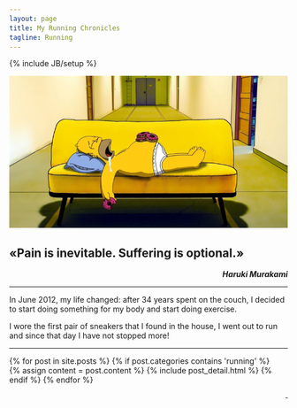 ```yaml
---
layout: page
title: My Running Chronicles
tagline: Running
---
```

{% include JB/setup %}

![Homer on the couch](/images/homer.png)

«Pain is inevitable. Suffering is optional.»
--
<p style="text-align: right;font-style: italic;"><strong>Haruki Murakami</strong></p>

<hr/>

In June 2012, my life changed: after 34 years spent on the couch, I decided to start doing something for my body and start doing exercise.

I wore the first pair of sneakers that I found in the house, I went out to run and since that day I have not stopped more!
 
<hr/>
<p style="text-align: right;float:right;margin-top:60px;margin-left:20px;"><a href="rss.xml"><i class="fa fa-rss fa-4x" >&nbsp;</i></a></p>
<div class="blog-index">

{% for post in site.posts %}
    {% if post.categories contains 'running' %}
        {% assign content = post.content %}
        {% include post_detail.html %}
    {% endif %}
{% endfor %}

</div>


